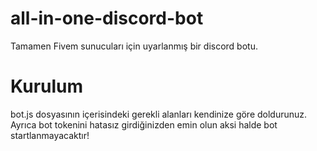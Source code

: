 # all-in-one-discord-bot
Tamamen Fivem sunucuları için uyarlanmış bir discord botu.

# Kurulum
bot.js dosyasının içerisindeki gerekli alanları kendinize göre doldurunuz. Ayrıca bot tokenini hatasız girdiğinizden emin olun aksi halde bot startlanmayacaktır!

